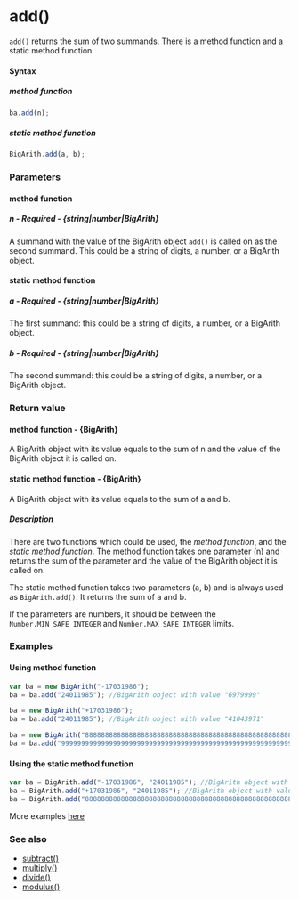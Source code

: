 # add()
<code>add()</code> returns the sum of two summands. There is a method function and a static method function.

#### Syntax
##### method function
```javascript
ba.add(n);
```

##### static method function
```javascript
BigArith.add(a, b);
```
 
### Parameters
#### method function
##### n - Required - {string|number|BigArith}
A summand with the value of the BigArith object <code>add()</code> is called on as the second summand. This could be a string of digits, a number, or a BigArith object.

#### static method function
##### a - Required - {string|number|BigArith}
The first summand: this could be a string of digits, a number, or a BigArith object.

##### b - Required - {string|number|BigArith}
The second summand: this could be a string of digits, a number, or a BigArith object.

### Return value
#### method function - {BigArith}
A BigArith object with its value equals to the sum of n and the value of the BigArith object it is called on.

#### static method function - {BigArith}
A BigArith object with its value equals to the sum of a and b.

##### Description
There are two functions which could be used, the *method function*, and the *static method function*. The method function takes one parameter (n) and returns the sum of the parameter and the value of the BigArith object it is called on.

The static method function takes two parameters (a, b) and is always used as <code>BigArith.add()</code>. It returns the sum of a and b. 

If the parameters are numbers, it should be between the <code>Number.MIN_SAFE_INTEGER</code> and <code>Number.MAX_SAFE_INTEGER</code> limits.


### Examples
#### Using method function

```javascript
var ba = new BigArith("-17031986");
ba = ba.add("24011985"); //BigArith object with value "6979999"

ba = new BigArith("+17031986");
ba = ba.add("24011985"); //BigArith object with value "41043971"

ba = new BigArith("8888888888888888888888888888888888888888888888888888888");
ba = ba.add("99999999999999999999999999999999999999999999999999999999999999"); //BigArith object with value "100000008888888888888888888888888888888888888888888888888888887" 
```

#### Using the static method function

```javascript
var ba = BigArith.add("-17031986", "24011985"); //BigArith object with value "6979999"
ba = BigArith.add("+17031986", "24011985"); //BigArith object with value "41043971"
ba = BigArith.add("8888888888888888888888888888888888888888888888888888888", "99999999999999999999999999999999999999999999999999999999999999"); //BigArith object with value "100000008888888888888888888888888888888888888888888888888888887"
```

More examples [here](https://github.com/osofem/BigArith.js/tree/master/examples/)

### See also
* [subtract()](https://osofem.github.io/BigArith.js/documentation/subtract.html)
* [multiply()](https://osofem.github.io/BigArith.js/documentation/multiply.html)
* [divide()](https://osofem.github.io/BigArith.js/documentation/divide.html)
* [modulus()](https://osofem.github.io/BigArith.js/documentation/modulus.html)